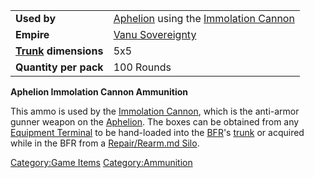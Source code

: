 |                                  |                                                                             |
| -------------------------------- | --------------------------------------------------------------------------- |
| **Used by**                      | [Aphelion](Aphelion.md) using the [Immolation Cannon](Immolation_Cannon.md) |
| **Empire**                       | [Vanu Sovereignty](Vanu_Sovereignty.md)                                     |
| **[Trunk](Trunk.md) dimensions** | 5x5                                                                         |
| **Quantity per pack**            | 100 Rounds                                                                  |

**Aphelion Immolation Cannon Ammunition**

This ammo is used by the [Immolation
Cannon](Immolation_Cannon.md), which is the anti-armor gunner
weapon on the [Aphelion](Aphelion.md). The boxes can be obtained
from any [Equipment Terminal](Equipment_Terminal.md) to be
hand-loaded into the [BFR](BattleFrame_Robotics.md)'s [trunk](Trunk.md)
or acquired while in the BFR from a [Repair/Rearm.md
Silo](Repair_Rearm_Silo.md).

[Category:Game Items](Category:Game_Items.md)
[Category:Ammunition](Category:Ammunition.md)
